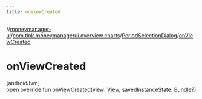 ```yaml
---
title: onViewCreated
---
```

//[moneymanager-ui](../../../index.html)/[com.tink.moneymanagerui.overview.charts](../index.html)/[PeriodSelectionDialog](index.html)/[onViewCreated](on-view-created.html)



# onViewCreated



[androidJvm]\
open override fun [onViewCreated](on-view-created.html)(view: [View](https://developer.android.com/reference/kotlin/android/view/View.html), savedInstanceState: [Bundle](https://developer.android.com/reference/kotlin/android/os/Bundle.html)?)




